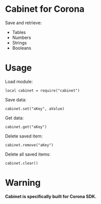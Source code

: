 # Cabinet for Corona
Save and retrieve:
- Tables
- Numbers
- Strings
- Booleans


# Usage
Load module:
```
local cabinet = require("cabinet")
```
Save data:
```
cabinet.set("aKey", aValue)
```
Get data:
```
cabinet.get("aKey")
```
Delete saved item:
```
cabinet.remove("aKey")
```
Delete all saved items:
```
cabinet.clear()
```


# Warning
**Cabinet is specifically built for Corona SDK.**
